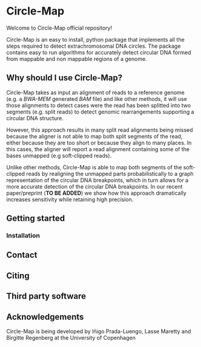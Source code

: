 # Circle-Map

Welcome to Circle-Map official repository!

Circle-Map is an easy to install, python package that implements all the steps required to detect extrachromosomal DNA circles. The package  contains easy to run algorithms for accurately detect circular DNA formed from mappable and non mappable regions of a genome.

    
## Why should I use Circle-Map?

Circle-Map takes as input an alignment of reads to a reference genome (e.g. a *BWA-MEM* generated *BAM* file) and like other methods, it will use those alignments to detect cases were the read has been splitted into two segments (e.g. split reads) to detect genomic rearrangements supporting a circular DNA structure.

However, this approach results in many split read alignments being missed because the aligner is not able to map both split segments of the read, either because they are too short or because they align to many places. In this cases, the aligner will report a read alignment containing some of the bases unmapped (e.g soft-clipped reads). 

Unlike other methods, Circle-Map is able to map both segments of the soft-clipped reads by realigning the unmapped parts probabilistically to a graph representation of the circular DNA breakpoints, which in turn allows for a more accurate detection of the circular DNA breakpoints. In our recent paper/preprint (**TO BE ADDED**) we show how this approach dramatically increases sensitivity while retaining high precision.


## Getting started

### Installation

## Contact

## Citing

## Third party software

## Acknowledgements

Circle-Map is being developed by Iñigo Prada-Luengo, Lasse Maretty and Birgitte Regenberg at the University of Copenhagen
